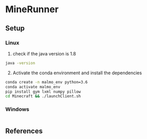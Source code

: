 # MineRunner
## Setup
### Linux
1. check if the java version is 1.8
```bash
java -version
```
2. Activate the conda environment and install the dependencies
```bash
conda create -n malmo_env python=3.6
conda activate malmo_env
pip install gym lxml numpy pillow
cd Minecraft && ./launchClient.sh
```
### Windows
```bash
```
## References
